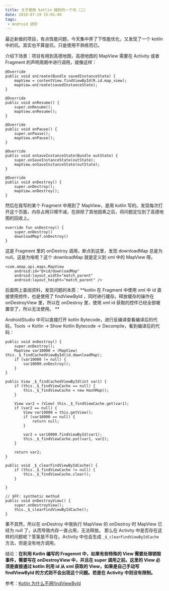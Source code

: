 ```yaml
---
title: 关于使用 kotlin 碰到的一个坑（二）
date: 2018-07-19 15:01:49
tags:
 - Android 进阶
---
```

最近新做的项目，有点性能问题，今天集中弄了下性能优化，又发现了一个 kotlin 中的坑。其实也不算是坑，只是使用不熟练而已。

介绍下场景：项目有用到高德地图，高德地图的 MapView 需要在 Activity 或者 Fragment 的声明周期中进行调用，就像这样：
```
@Override
public void onCreate(Bundle savedInstanceState) {
    mapView = contentView.findViewById(R.id.map_view);
    mapView.onCreate(savedInstanceState);
}

@Override
public void onResume() {
    super.onResume();
    mapView.onResume();
}

@Override
public void onPause() {
    super.onPause();
    mapView.onPause();
}

@Override
public void onSaveInstanceState(Bundle outState) {
    super.onSaveInstanceState(outState);
    mapView.onSaveInstanceState(outState);
}

@Override
public void onDestroy() {
    super.onDestroy();
    mapView.onDestroy();
}
```

<!-- more -->

然后在我写的某个 Fragment 中用到了 MapView，是用 kotlin 写的。发现每次打开这个页面，内存占用只增不减，在排除了其他因素之后，将问题定位到了高德地图的回收上。
```
override fun onDestroy() {
    super.onDestroy()
    downloadMap?.onDestroy()
}
```
这是 Fragment 里的 onDestroy 调用，断点到这里，发现 downloadMap 总是为 null。这是为啥呢？这个 downloadMap 就是定义到 xml 中的 MapView 呀。
```
<com.amap.api.maps.MapView
    android:id="@+id/downloadMap"
    android:layout_width="match_parent"
    android:layout_height="match_parent" />
```
后面网上查阅资料，发现问题的本质：**kotlin 在 Fragment 中使用 xml 中 id 直接使用控件，也是使用了 findViewById ，同时进行缓存。释放缓存的操作在 onDestroyView 里，所以在 onDestroy 里，使用 xml id 获取的控件已经全部被置空了，所以无法使用。 **

AndroidStudio 中可以直接打开 kotlin Bytecode，进行反编译查看编译后的代码，Tools -> Kotlin -> Show Kotlin Bytecode -> Decompile，看到编译后的代码：
```
public void onDestroy() {
    super.onDestroy();
    MapView var10000 = (MapView) this._$_findCachedViewById(id.downloadMap);
    if (var10000 != null) {
        var10000.onDestroy();
    }
}

public View _$_findCachedViewById(int var1) {
    if (this._$_findViewCache == null) {
        this._$_findViewCache = new HashMap();
    }

    View var2 = (View) this._$_findViewCache.get(var1);
    if (var2 == null) {
        View var10000 = this.getView();
        if (var10000 == null) {
            return null;
        }

        var2 = var10000.findViewById(var1);
        this._$_findViewCache.put(var1, var2);
    }

    return var2;
}

public void _$_clearFindViewByIdCache() {
    if (this._$_findViewCache != null) {
        this._$_findViewCache.clear();
    }

}

// $FF: synthetic method
public void onDestroyView() {
    super.onDestroyView();
    this._$_clearFindViewByIdCache();
}
```
果不其然，所以在 onDestroy 中我执行 MapView 的 onDestroy 时 MapView 已经为 null 了，从而导致内存一直占用，无法释放。
那么在 Activity 中是否存在这样的问题呢？答案是不存在。Activity 中也会生成 ``_$_clearFindViewByIdCache`` 方法，但是没有地方调用。

结论：**在利用 Kotlin 编写的 Fragemnt 中，如果有些特殊的 View 需要处理销毁事件，需要写在 onDestroyView 中，并且在 super 调用之前。这里的 View 必须是直接通过 kotlin 利用 id 从 xml 获取的 View，如果是自己手动写 findViewById 的方式则不会出现这个问题。若是在 Activity 中则没有限制。**

参考：[Kotlin 为什么不用findViewById](https://blog.csdn.net/jansin_love/article/details/79140247)